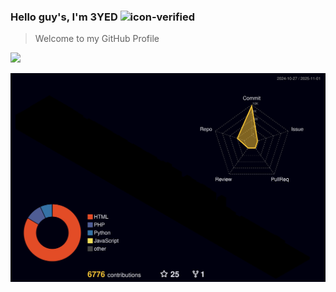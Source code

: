 ### Hello guy's, I'm 3YED ![icon-verified](https://img.icons8.com/color/20/verified-account--v1.png)
> Welcome to my GitHub Profile

[![](https://visitcount.itsvg.in/api?id=3yed82&label=Profile%20Views&pretty=false)](https://visitcount.itsvg.in)

![](./profile-3d-contrib/profile-night-rainbow.svg)
